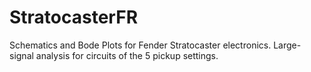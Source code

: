 # StratocasterFR
Schematics and Bode Plots for Fender Stratocaster electronics. Large-signal analysis for circuits of the 5 pickup settings.
